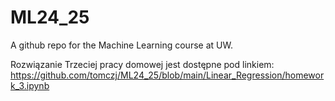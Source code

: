# ML24_25
A github repo for the Machine Learning course at UW.

Rozwiązanie Trzeciej pracy domowej jest dostępne pod linkiem:
https://github.com/tomczj/ML24_25/blob/main/Linear_Regression/homework_3.ipynb